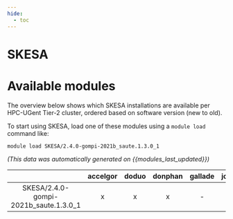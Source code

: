 ```yaml
---
hide:
  - toc
---
```


SKESA
=====

# Available modules


The overview below shows which SKESA installations are available per HPC-UGent Tier-2 cluster, ordered based on software version (new to old).

To start using SKESA, load one of these modules using a `module load` command like:

```shell
module load SKESA/2.4.0-gompi-2021b_saute.1.3.0_1
```

*(This data was automatically generated on {{modules_last_updated}})*  

| |accelgor|doduo|donphan|gallade|joltik|shinx|skitty|
| :---: | :---: | :---: | :---: | :---: | :---: | :---: | :---: |
|SKESA/2.4.0-gompi-2021b_saute.1.3.0_1|x|x|x|-|x|-|-|
